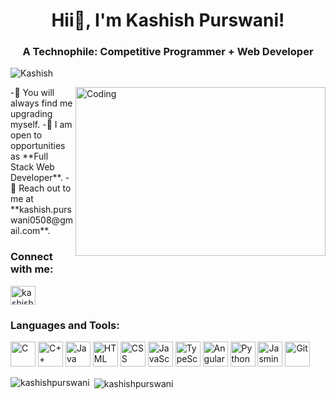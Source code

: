 <h1 align="center">Hii👋, I'm Kashish Purswani!</h1>
<h3 align="center">A Technophile: Competitive Programmer + Web Developer</h3>
<p align="left"> <img src="https://komarev.com/ghpvc/?username=Kashish05" alt="Kashish" /> </p>

<p>
<img align="right" alt="Coding" width="400" src="https://res.cloudinary.com/practicaldev/image/fetch/s--2bZIjPGC--/c_limit%2Cf_auto%2Cfl_progressive%2Cq_66%2Cw_880/https://dev-to-uploads.s3.amazonaws.com/i/d4tvukbt5mra37cvwklk.gif" height="270" width="150" >
-👯 You will always find me upgrading myself.
-🤝 I am open to opportunities as **Full Stack Web Developer**.
-💬 Reach out to me at **kashish.purswani0508@gmail.com**.
<h3 align="left">Connect with me:</h3>
<p align="left">
<a href="https://www.linkedin.com/in/kashishpurswani/" target="blank"><img align="center" src="https://cdn.jsdelivr.net/npm/simple-icons@3.0.1/icons/linkedin.svg" alt="kashishpurswani" height="30" width="40" /></a>
</p>

<h3 align="left">Languages and Tools:</h3>
<p align="left"> 
<img src="https://icon-library.com/images/icon-programing/icon-programing-27.jpg" alt="C" width="40" height="40"/> 
<img src="https://icon-library.com/images/game-developer-icon/game-developer-icon-5.jpg" alt="C++" width="40" height="40"/>  
<img src="https://brandslogos.com/wp-content/uploads/images/large/java-logo-1.png" alt="Java" width="40" height="40"/>
<img src="https://icon-library.com/images/html5-icon/html5-icon-13.jpg" alt="HTML" width="40" height="40"/> 
<img src="https://icon-library.com/images/css3-icon/css3-icon-28.jpg" alt="CSS" width="40" height="40"/>
<img src="https://icon-library.com/images/javascript-icon-png/javascript-icon-png-23.jpg" alt="JavaScript" width="40" height="40"/>
<img src="https://icon-library.com/images/mit-icon/mit-icon-25.jpg" alt="TypeScript" width="40" height="40"/>
<img src="https://icon-library.com/images/angularjs-icon/angularjs-icon-14.jpg" alt="Angular Js" width="40" height="40"/>
<img src="https://icon-library.com/images/python-icon/python-icon-10.jpg" alt="Python" width="40" height="40"/>
<img src="https://upload.wikimedia.org/wikipedia/en/2/22/Logo_jasmine.svg" alt="Jasmine Framework" width="40" height="40"/>
<img src="https://icon-library.com/images/git-icon/git-icon-28.jpg" alt="Git" width="40" height="40"/> 
</p>
</p>
<p><img align="left" src="https://github-readme-stats.vercel.app/api/top-langs?username=Kashish05&show_icons=true&locale=en&layout=compact" alt="kashishpurswani" /></p>

<p>&nbsp;<img align="center" src="https://github-readme-stats.vercel.app/api?username=Kashish05&show_icons=true&locale=en" alt="kashishpurswani" /></p>
